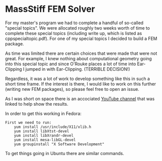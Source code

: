 # MassStiff FEM Solver

For my master's program we had to complete a handful of so-called "special topics". We were allocated roughly two weeks
worth of time to complete these special topics (including write up, which is listed as cppspecialtopic.pdf). For one of my special topics I decided to build a FEM package.

As time was limited there are certain choices that were made that were not great. For example, I knew nothing about
computational geometry going into this special topic and since O'Rouke places a lot of time into Ear-Clipping I jumped
in with Ear-Clipping. (TERRIBLE DECISION!)

Regardless, it was a lot of work to develop something like this in such a short time frame. If the interest is there, I
would like to work on this further (writing new FEM packages), so please feel free to open an issue.

As I was short on space there is an accociated <a href="https://www.youtube.com/channel/UCOSpHsqVj2jfoL8hdNlRYrg
" target="_blank"> YouTube channel</a> that was linked to help show the results.

In order to get this working in Fedora:

    First we need to run:
        yum install /usr/include/X11/xlib.h
        yum install libXtst-devel
        yum install libXrandr-devel
        yum install mesa-libGL-devel
        yum groupinstall "X Software Development"

To get things going in Ubuntu there are similar commands.
